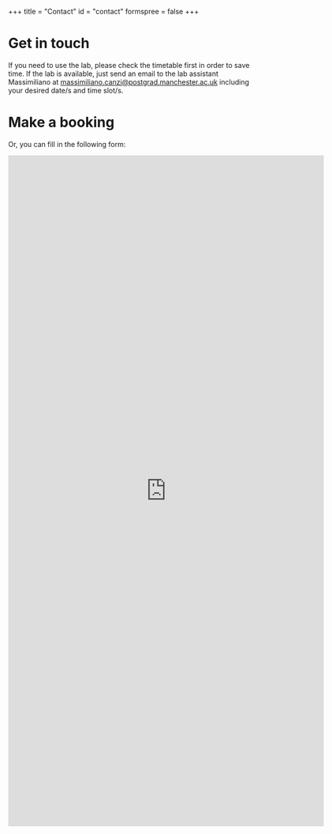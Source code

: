+++
title = "Contact"
id = "contact"
formspree = false
+++

# Get in touch

If you need to use the lab, please check the timetable first in order to save time. If the lab is available, just send an email to the lab assistant Massimiliano at massimiliano.canzi@postgrad.manchester.ac.uk including your desired date/s and time slot/s.

# Make a booking

Or, you can fill in the following form:

<iframe src="https://docs.google.com/forms/d/e/1FAIpQLSfQzFHsHEY2IJrpett2zQyaPnxjd0HBkMyiWcMarvOhg3oP0g/viewform?embedded=true" width="640" height="1358" frameborder="0" marginheight="0" marginwidth="0">Loading…</iframe>